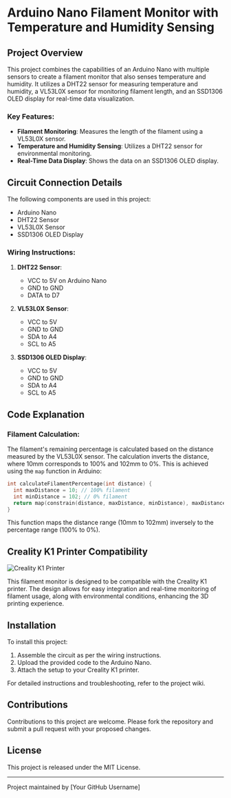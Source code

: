 
# Arduino Nano Filament Monitor with Temperature and Humidity Sensing

## Project Overview

This project combines the capabilities of an Arduino Nano with multiple sensors to create a filament monitor that also senses temperature and humidity. It utilizes a DHT22 sensor for measuring temperature and humidity, a VL53L0X sensor for monitoring filament length, and an SSD1306 OLED display for real-time data visualization.

### Key Features:

- **Filament Monitoring**: Measures the length of the filament using a VL53L0X sensor.
- **Temperature and Humidity Sensing**: Utilizes a DHT22 sensor for environmental monitoring.
- **Real-Time Data Display**: Shows the data on an SSD1306 OLED display.

## Circuit Connection Details

The following components are used in this project:

- Arduino Nano
- DHT22 Sensor
- VL53L0X Sensor
- SSD1306 OLED Display

### Wiring Instructions:

1. **DHT22 Sensor**:
   - VCC to 5V on Arduino Nano
   - GND to GND
   - DATA to D7

2. **VL53L0X Sensor**:
   - VCC to 5V
   - GND to GND
   - SDA to A4
   - SCL to A5

3. **SSD1306 OLED Display**:
   - VCC to 5V
   - GND to GND
   - SDA to A4
   - SCL to A5

## Code Explanation

### Filament Calculation:

The filament's remaining percentage is calculated based on the distance measured by the VL53L0X sensor. The calculation inverts the distance, where 10mm corresponds to 100% and 102mm to 0%. This is achieved using the `map` function in Arduino:

```cpp
int calculateFilamentPercentage(int distance) {
  int maxDistance = 10; // 100% filament
  int minDistance = 102; // 0% filament
  return map(constrain(distance, maxDistance, minDistance), maxDistance, minDistance, 100, 0);
}
```

This function maps the distance range (10mm to 102mm) inversely to the percentage range (100% to 0%).

## Creality K1 Printer Compatibility

![Creality K1 Printer](URL_TO_IMAGE)

This filament monitor is designed to be compatible with the Creality K1 printer. The design allows for easy integration and real-time monitoring of filament usage, along with environmental conditions, enhancing the 3D printing experience.

## Installation

To install this project:

1. Assemble the circuit as per the wiring instructions.
2. Upload the provided code to the Arduino Nano.
3. Attach the setup to your Creality K1 printer.

For detailed instructions and troubleshooting, refer to the project wiki.

## Contributions

Contributions to this project are welcome. Please fork the repository and submit a pull request with your proposed changes.

## License

This project is released under the MIT License.

---

Project maintained by [Your GitHub Username]
